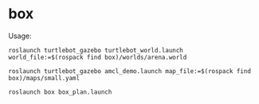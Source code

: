 # box

Usage: 

```roslaunch turtlebot_gazebo turtlebot_world.launch world_file:=$(rospack find box)/worlds/arena.world```

```roslaunch turtlebot_gazebo amcl_demo.launch map_file:=$(rospack find box)/maps/small.yaml```

```roslaunch box box_plan.launch```
